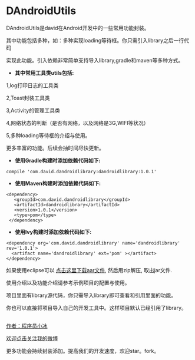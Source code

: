 # DAndroidUtils

DAndroidUtils是david在Android开发中的一些常用功能封装。

其中功能包括多种，如：多种实现loading等待框。你只需引入library之后一行代码

实现此功能。引入依赖非常简单支持导入library,gradle和maven等多种方式。

- **其中常用工具类utils包括:**

1,log打印日志的工具类

2,Toast封装工具类

3,Activity的管理工具类

4,网络状态的判断（是否有网络，以及网络是3G,WIFI等状况）

5,多种loading等待框的介绍与使用。

更多丰富的功能。后续会抽时间尽快更新。

- **使用Gradle构建时添加依赖代码如下:**

`compile 'com.david.dandroidlibrary:dandroidlibrary:1.0.1'`

- **使用Maven构建时添加依赖代码如下:**


```
<dependency>
   <groupId>com.david.dandroidlibrary</groupId>
   <artifactId>dandroidlibrary</artifactId>
   <version>1.0.1</version>
   <type>pom</type>
 </dependency>
```

- **使用Ivy构建时添加依赖代码如下:**


```
<dependency org='com.david.dandroidlibrary' name='dandroidlibrary' rev='1.0.1'>
  <artifact name='dandroidlibrary' ext='pom' ></artifact>
</dependency>
```

如果使用eclipse可以 [点击这里下载aar文件](https://dl.bintray.com/davidzheng/dandroidlibrary/com/david/dandroidlibrary/dandroidlibrary/), 然后用zip解压, 取出jar文件.

使用介绍以及功能介绍请参考示例项目的配置与使用。

项目里面有library源代码，你只需导入library即可查看和引用里面的功能。

你也可以直接将项目导入自己的开发工具中。这样项目默认已经引用了library。

## ##


[作者：程序员小冰](http://blog.csdn.net/qq_21376985)

[欢迎点击关注我的微博](http://weibo.com/mcxiaobing)

更多功能会持续封装添加。提高我们的开发速度，欢迎star。fork。
